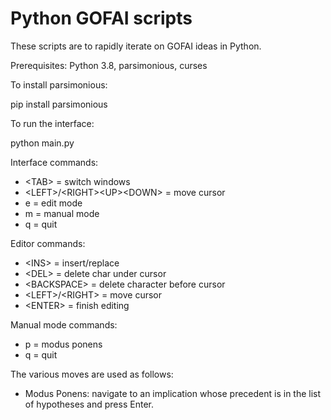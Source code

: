 # Python GOFAI scripts

These scripts are to rapidly iterate on GOFAI ideas in Python.

Prerequisites: Python 3.8, parsimonious, curses

To install parsimonious:

pip install parsimonious

To run the interface:

python main.py

Interface commands:

* &lt;TAB&gt; = switch windows
* &lt;LEFT&gt;/&lt;RIGHT&gt;&lt;UP&gt;&lt;DOWN&gt; = move cursor
* e = edit mode
* m = manual mode
* q = quit

Editor commands:

* &lt;INS&gt; = insert/replace
* &lt;DEL&gt; = delete char under cursor
* &lt;BACKSPACE&gt; = delete character before cursor
* &lt;LEFT&gt;/&lt;RIGHT&gt; = move cursor
* &lt;ENTER&gt; = finish editing

Manual mode commands:

* p = modus ponens
* q = quit

The various moves are used as follows:

* Modus Ponens: navigate to an implication whose precedent is in the list of
  hypotheses and press Enter.

